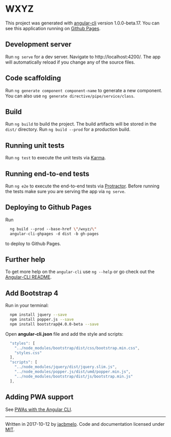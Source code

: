 # WXYZ

This project was generated with [angular-cli](https://github.com/angular/angular-cli) version 1.0.0-beta.17.
You can see this application running on [Github Pages](https://jacbmelo.github.io/wxyz/).

## Development server

Run `ng serve` for a dev server. Navigate to http://localhost:4200/. The app will automatically reload if you change any of the source files.

## Code scaffolding

Run `ng generate component component-name` to generate a new component. You can also use `ng generate directive/pipe/service/class`.

## Build

Run `ng build` to build the project. The build artifacts will be stored in the `dist/` directory. Run `ng build --prod` for a production build.

## Running unit tests

Run `ng test` to execute the unit tests via [Karma](https://karma-runner.github.io).

## Running end-to-end tests

Run `ng e2e` to execute the end-to-end tests via [Protractor](http://www.protractortest.org/).
Before running the tests make sure you are serving the app via `ng serve`.

## Deploying to Github Pages

Run

```csh
  ng build --prod --base-href \"/wxyz/\"
  angular-cli-ghpages -d dist -b gh-pages
```

to deploy to Github Pages.

## Further help

To get more help on the `angular-cli` use `ng --help` or go check out the [Angular-CLI README](https://github.com/angular/angular-cli/blob/master/README.md).

## Add Bootstrap 4

Run in your terminal:

```sh
  npm install jquery --save
  npm install popper.js --save
  npm install bootstrap@4.0.0-beta --save
```

Open **angular-cli.json** file and add the style and scripts:

```javascript
  "styles": [
    "../node_modules/bootstrap/dist/css/bootstrap.min.css",
    "styles.css"
  ],
  "scripts": [
    "../node_modules/jquery/dist/jquery.slim.js",
    "../node_modules/popper.js/dist/umd/popper.min.js",
    "../node_modules/bootstrap/dist/js/bootstrap.min.js"
  ],
```

## Adding PWA support

See [PWAs with the Angular CLI](https://medium.com/@amcdnl/service-worker-pwas-with-the-angular-cli-98a8f16d62d6).

----
Written in 2017-10-12 by [jacbmelo](https://www.github.com/jacbmelo/). Code and documentation licensed under [MIT](https://raw.githubusercontent.com/jacbmelo/wxyz/master/LICENSE.txt).

